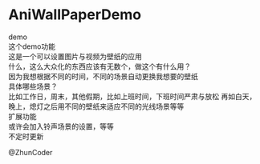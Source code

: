 # AniWallPaperDemo
demo  
这个demo功能   
  这是一个可以设置图片与视频为壁纸的应用   
什么，这么大众化的东西应该有无数个，做这个有什么用？   
  因为我想根据不同的时间，不同的场景自动更换我想要的壁纸   
具体哪些场景？   
  比如工作日，周末，其他假期，比如上班时间，下班时间严肃与放松 再如白天，晚上，熄灯之后用不同的壁纸来适应不同的光线场景等等   
扩展功能   
  或许会加入铃声场景的设置，等等   
 不定时更新   
     
 @ZhunCoder   
